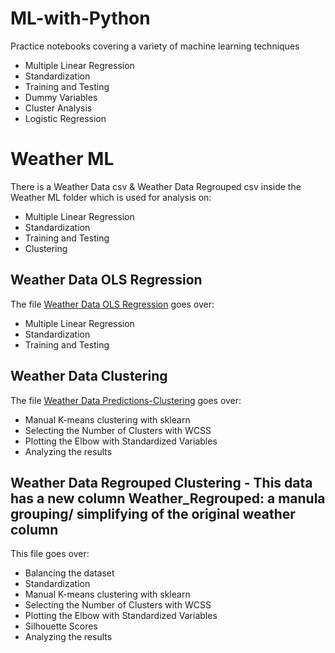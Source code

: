 # ML-with-Python
Practice notebooks covering a variety of machine learning techniques
- Multiple Linear Regression
- Standardization
- Training and Testing
- Dummy Variables
- Cluster Analysis
- Logistic Regression

# Weather ML
There is a Weather Data csv & Weather Data Regrouped csv inside the Weather ML folder which is used for analysis on: 
- Multiple Linear Regression
- Standardization
- Training and Testing
- Clustering
## Weather Data OLS Regression 
The file [Weather Data OLS Regression](/Weather%20ML/Weather%20Data%20OLS%20Regression.ipynb) goes over:
- Multiple Linear Regression
- Standardization
- Training and Testing
## Weather Data Clustering
The file [Weather Data Predictions-Clustering](/Weather%20ML/Weather%20Data%20Predictions%20-%20Clustering.ipynb) goes over:
- Manual K-means clustering with sklearn
- Selecting the Number of Clusters with WCSS
- Plotting the Elbow with Standardized Variables
- Analyzing the results
## Weather Data Regrouped Clustering - This data has a new column Weather_Regrouped: a manula grouping/ simplifying of the original weather column
This file goes over:
- Balancing the dataset
- Standardization
- Manual K-means clustering with sklearn
- Selecting the Number of Clusters with WCSS
- Plotting the Elbow with Standardized Variables
- Silhouette Scores
- Analyzing the results

